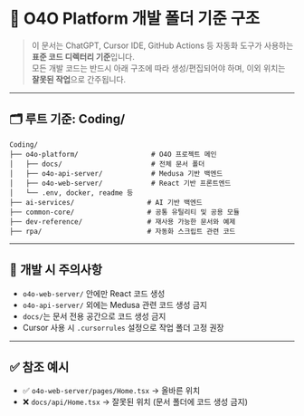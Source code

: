 # 📁 O4O Platform 개발 폴더 기준 구조

> 이 문서는 ChatGPT, Cursor IDE, GitHub Actions 등 자동화 도구가 사용하는 **표준 코드 디렉터리 기준**입니다.  
> 모든 개발 코드는 반드시 아래 구조에 따라 생성/편집되어야 하며, 이외 위치는 **잘못된 작업**으로 간주됩니다.

---

## 🗂️ 루트 기준: Coding/

```
Coding/
├── o4o-platform/                  # O4O 프로젝트 메인
│   ├── docs/                      # 전체 문서 폴더
│   ├── o4o-api-server/            # Medusa 기반 백엔드
│   ├── o4o-web-server/            # React 기반 프론트엔드
│   └── .env, docker, readme 등
├── ai-services/                  # AI 기반 백엔드
├── common-core/                  # 공통 유틸리티 및 공용 모듈
├── dev-reference/                # 재사용 가능한 문서와 예제
├── rpa/                          # 자동화 스크립트 관련 코드
```

---

## 📌 개발 시 주의사항

- `o4o-web-server/` 안에만 React 코드 생성
- `o4o-api-server/` 외에는 Medusa 관련 코드 생성 금지
- `docs/`는 문서 전용 공간으로 코드 생성 금지
- Cursor 사용 시 `.cursorrules` 설정으로 작업 폴더 고정 권장

---

## ✅ 참조 예시

- ✅ `o4o-web-server/pages/Home.tsx` → 올바른 위치
- ❌ `docs/api/Home.tsx` → 잘못된 위치 (문서 폴더에 코드 생성 금지)
